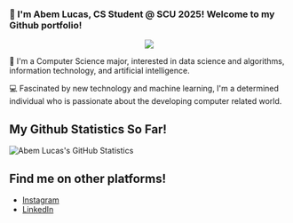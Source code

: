 ### 👋 I'm Abem Lucas, CS Student @ SCU 2025! Welcome to my Github portfolio!

<p align="center">
<img src="https://user-images.githubusercontent.com/76049212/132263080-cc5a891f-20f2-4861-bad1-04b181d3b3b0.jpg"/>
</p>

<!--
**abemlucas/abemlucas** is a ✨ _special_ ✨ repository because its `README.md` (this file) appears on your GitHub profile.

Here are some ideas to get you started:

- 🔭 I’m currently working on ...
- 🌱 I’m currently learning ...
- 👯 I’m looking to collaborate on ...
- 🤔 I’m looking for help with ...
- 💬 Ask me about ...
- 📫 How to reach me: ...
- 😄 Pronouns: ...
- ⚡ Fun fact: ...
  -->

🔭 I'm a Computer Science major, interested in data science and algorithms, information technology, and artificial intelligence.

💻 Fascinated by new technology and machine learning, I'm a determined individual who is passionate about the developing computer related world.

## My Github Statistics So Far!

![Abem Lucas's GitHub Statistics](https://github-readme-stats.vercel.app/api?username=abemlucas&show_icons=true)

## Find me on other platforms!

- [Instagram](https://www.instagram.com/abem_lucas/)
- [LinkedIn](https://www.linkedin.com/in/abem-lucas-592592219/)
